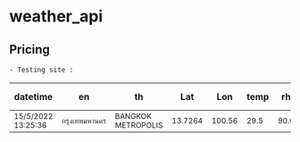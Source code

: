 # weather_api

## Pricing
```
- Testing site :
```
| datetime | en | th | Lat |  Lon |  temp |  rh | lat_max<br>north | lon_min<br>west | lat_min<br>south | lon_max<br>east |
| --- | --- | --- | --- | --- | --- | --- | --- | --- | --- | --- |
|<sup>15/5/2022 13:25:36</sup>|<sup>กรุงเทพมหานคร</sup>|<sup>BANGKOK METROPOLIS</sup>|<sup>13.7264</sup>|<sup>100.56</sup>|<sup>29.5</sup>|<sup>90.0</sup>|<sup> </sup>|<sup> </sup>|<sup> </sup>|<sup> </sup>|


						
